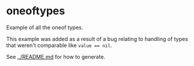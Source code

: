 # oneoftypes

Example of all the oneof types.

This example was added as a result of a bug relating to handling of types that weren't comparable like `value == nil`.

See [../README.md](../README.md) for how to generate.
